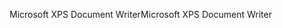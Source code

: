 <span data-ttu-id="af9e6-101">Microsoft XPS Document Writer</span><span class="sxs-lookup"><span data-stu-id="af9e6-101">Microsoft XPS Document Writer</span></span>